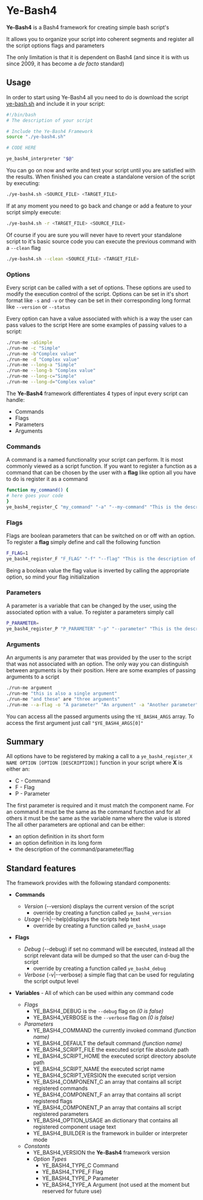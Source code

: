 # Ye-Bash4

**Ye-Bash4** is a Bash4 framework for creating simple bash script's

It allows you to organize your script into coherent segments and register all the script options flags and parameters

The only limitation is that it is dependent on Bash4 (and since it is with us since 2009, it has become a *de facto* standard)

## Usage

In order to start using Ye-Bash4 all you need to do is download the script [ye-bash.sh](https://raw.githubusercontent.com/Beats/ye-bash4/master/ye-bash4.sh)
and include it in your script:

```bash
#!/bin/bash
# The description of your script

# Include the Ye-Bash4 Framework
source "./ye-bash4.sh"

# CODE HERE

ye_bash4_interpreter "$@"
```

You can go on now and write and test your script until you are satisfied with the results.
When finished you can create a standalone version of the script by executing:
```bash
./ye-bash4.sh <SOURCE_FILE> <TARGET_FILE>
```

If at any moment you need to go back and change or add a feature to your script simply execute:
```bash
./ye-bash4.sh -r <TARGET_FILE> <SOURCE_FILE>
```

Of course if you are sure you will never have to revert your standalone script to it's basic source code
you can execute the previous command with a ```--clean``` flag
```bash
./ye-bash4.sh --clean <SOURCE_FILE> <TARGET_FILE>
```

### Options

Every script can be called with a set of options. These options are used to modify the execution control of the script.
Options can be set in it's short format like ```-s``` and ```-v``` or they can be set in their corresponding long format like ```--version``` or ```--status```

Every option can have a value associated with which is a way the user can pass values to the script
Here are some examples of passing values to a script:

```bash
./run-me -aSimple
./run-me -c "Simple"
./run-me -b"Complex value"
./run-me -d "Complex value"
./run-me --long-a "Simple"
./run-me --long-b "Complex value"
./run-me --long-c="Simple"
./run-me --long-d="Complex value"
```

The **Ye-Bash4** framework differentiates 4 types of input every script can handle:
- Commands
- Flags
- Parameters
- Arguments

### Commands

A command is a named functionality your script can perform. It is most commonly viewed as a script function.
If you want to register a function as a command that can be chosen by the user with a **flag** like option
all you have to do is register it as a command

```bash
function my_command() {
# here goes your code
}
ye_bash4_register_C "my_command" "-a" "--my-command" "This is the description of what this command does"
```

### Flags

Flags are boolean parameters that can be switched on or off with an option.
To register a **flag** simply define and call the following function

```bash
F_FLAG=1
ye_bash4_register_F "F_FLAG" "-f" "--flag" "This is the description of the flag"
```
Being a boolean value the flag value is inverted by calling the appropriate option, so mind your flag initialization

### Parameters

A parameter is a variable that can be changed by the user, using the associated option with a value.
To register a parameters simply call

```bash
P_PARAMETER=
ye_bash4_register_P "P_PARAMETER" "-p" "--parameter" "This is the description of the parameter"
```

### Arguments

An arguments is any parameter that was provided by the user to the script that was not associated with an option.
The only way you can distinguish between arguments is by their position.
Here are some examples of passing arguments to a script

```bash
./run-me argument
./run-me "this is also a single argument"
./run-me "and these" are "three arguments"
./run-me --a-flag -o "A parameter" "An argument" -a "Another parameter" "Yet another argument"
```

You can access all the passed arguments using the ```YE_BASH4_ARGS``` array.
To access the first argument just call ```"$YE_BASH4_ARGS[0]"```

## Summary

All options have to be registered by making a call to a ```ye_bash4_register_X NAME OPTION [OPTION [DESCRIPTION]]``` function in your script
where **X** is either an:

* C - Command
* F - Flag
* P - Parameter

The first parameter is required and it must match the component name.
For an command it must be the same as the command function and for all others it must be the same as the variable name where the value is stored
The all other parameters are optional and can be either:
* an option definition in its short form
* an option definition in its long form
* the description of the command/parameter/flag

## Standard features

The framework provides with the following standard components:

* **Commands**
    * *Version* (--version) displays the current version of the script
        * override by creating a function called ```ye_bash4_version```
    * *Usage*   (-h|--help)displays the scripts help text
        * override by creating a function called ```ye_bash4_usage```
* **Flags**
    * *Debug*   (--debug) if set no command will be executed, instead all the script relevant data will be dumped so that the user can d-bug the script
        * override by creating a function called ```ye_bash4_debug```
    * *Verbose* (-v|--verbose) a simple flag that can be used for regulating the script output level

* **Variables** - All of which can be used within any command code
    * *Flags*
        * YE_BASH4_DEBUG    is the ```--debug```   flag on *(0 is false)*
        * YE_BASH4_VERBOSE  is the ```--verbose``` flag on *(0 is false)*
    * *Parameters*
        * YE_BASH4_COMMAND          the currently invoked command *(function name)*
        * YE_BASH4_DEFAULT          the default           command *(function name)*
        * YE_BASH4_SCRIPT_FILE      the executed script file absolute path
        * YE_BASH4_SCRIPT_HOME      the executed script directory absolute path
        * YE_BASH4_SCRIPT_NAME      the executed script name
        * YE_BASH4_SCRIPT_VERSION   the executed script version
        * YE_BASH4_COMPONENT_C      an array that contains all script registered commands
        * YE_BASH4_COMPONENT_F      an array that contains all script registered flags
        * YE_BASH4_COMPONENT_P      an array that contains all script registered parameters
        * YE_BASH4_OPTION_USAGE     an dictionary that contains all registered component usage text
        * YE_BASH4_BUILDER          is the framework in builder or interpreter mode
    * *Constants*
        * YE_BASH4_VERSION          the **Ye-Bash4** framework version
        * *Option Types*
            * YE_BASH4_TYPE_C       Command
            * YE_BASH4_TYPE_F       Flag
            * YE_BASH4_TYPE_P       Parameter
            * YE_BASH4_TYPE_A       Argument  (not used at the moment but reserved for future use)
